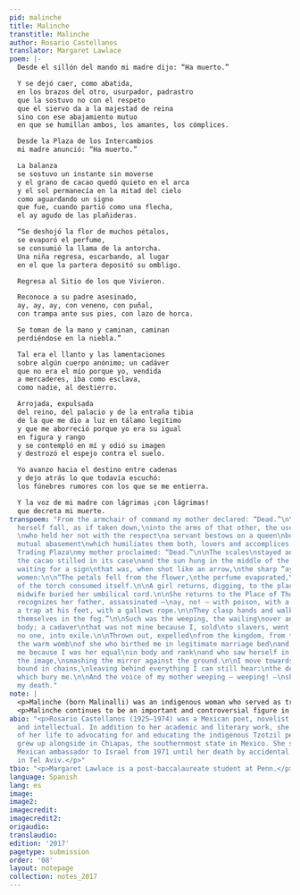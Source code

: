 ```yaml
---
pid: malinche
title: Malinche
transtitle: Malinche
author: Rosario Castellanos
translator: Margaret Lawlace
poem: |-
  Desde el sillón del mando mi madre dijo: “Ha muerto.”

  Y se dejó caer, como abatida,
  en los brazos del otro, usurpador, padrastro
  que la sostuvo no con el respeto
  que el siervo da a la majestad de reina
  sino con ese abajamiento mutuo
  en que se humillan ambos, los amantes, los cómplices.

  Desde la Plaza de los Intercambios
  mi madre anunció: “Ha muerto.”

  La balanza
  se sostuvo un instante sin moverse
  y el grano de cacao quedó quieto en el arca
  y el sol permanecía en la mitad del cielo
  como aguardando un signo
  que fue, cuando partió como una flecha,
  el ay agudo de las plañideras.

  “Se deshojó la flor de muchos pétalos,
  se evaporó el perfume,
  se consumió la llama de la antorcha.
  Una niña regresa, escarbando, al lugar
  en el que la partera depositó su ombligo.

  Regresa al Sitio de los que Vivieron.

  Reconoce a su padre asesinado,
  ay, ay, ay, con veneno, con puñal,
  con trampa ante sus pies, con lazo de horca.

  Se toman de la mano y caminan, caminan
  perdiéndose en la niebla.”

  Tal era el llanto y las lamentaciones
  sobre algún cuerpo anónimo; un cadáver
  que no era el mío porque yo, vendida
  a mercaderes, iba como esclava,
  como nadie, al destierro.

  Arrojada, expulsada
  del reino, del palacio y de la entraña tibia
  de la que me dio a luz en tálamo legítimo
  y que me aborreció porque yo era su igual
  en figura y rango
  y se contempló en mí y odió su imagen
  y destrozó el espejo contra el suelo.

  Yo avanzo hacia el destino entre cadenas
  y dejo atrás lo que todavía escuchó:
  los fúnebres rumores con los que se me entierra.

  Y la voz de mi madre con lágrimas ¡con lágrimas!
  que decreta mi muerte.
transpoem: "From the armchair of command my mother declared: “Dead.”\n\nAnd she let
  herself fall, as if taken down,\ninto the arms of that other, the usurper, the stepfather
  \nwho held her not with the respect\na servant bestows on a queen\nbut with that
  mutual abasement\nwhich humiliates them both, lovers and accomplices.\n\nFrom the
  Trading Plaza\nmy mother proclaimed: “Dead.”\n\nThe scales\nstayed an instant\nand
  the cacao stilled in its case\nand the sun hung in the middle of the sky,\nas if
  waiting for a sign\nthat was, when shot like an arrow,\nthe sharp “ay!” of the weeping
  women:\n\n“The petals fell from the flower,\nthe perfume evaporated,\nthe flame
  of the torch consumed itself.\n\nA girl returns, digging, to the place\nwhere the
  midwife buried her umbilical cord.\n\nShe returns to the Place of Those Who Lived.\n\nShe
  recognizes her father, assassinated —\nay, no! — with poison, with a dagger,\nwith
  a trap at his feet, with a gallows rope.\n\nThey clasp hands and walk, walk\nlosing
  themselves in the fog.”\n\nSuch was the weeping, the wailing\nover an anonymous
  body; a cadaver\nthat was not mine because I, sold\nto slavers, went, a slave,\na
  no one, into exile.\n\nThrown out, expelled\nfrom the kingdom, from the palace and
  the warm womb\nof she who birthed me in legitimate marriage bed\nand who despised
  me because I was her equal\nin body and rank\nand who saw herself in me and hated
  the image,\nsmashing the mirror against the ground.\n\nI move towards my destiny
  bound in chains,\nleaving behind everything I can still hear:\nthe deathly rumors
  which bury me.\n\nAnd the voice of my mother weeping — weeping! —\nshe who decrees
  my death."
note: |
  <p>Malinche (born Malinalli) was an indigenous woman who served as translator to Hernán Cortés during the <em>conquista</em>. After her father, a ruler of an Aztec village, died, Malinche was sold by her mother to Mayan slavers. As a result, she spoke both Náhuatl (the language of the Aztecs) and Mayan. She was then given to the Spaniards as a gift, where she proved useful in helping them communicate with native people. She learned Spanish as well and rose in Cortés’s esteem, developing an intimate relationship with him and bearing him a child.</p>
  <p>Malinche continues to be an important and controversial figure in Mexican culture. Historically, she has been viewed as a traitor to her people for assisting the Spaniards; however, some believe she has been unfairly scapegoated, her image mixed with that of Eve as treacherous woman, and that history has ignored the context of her life — particularly her enslavement — which influenced how she acted. Because she is such a significant cultural touchstone in Mexico, I wanted to retain a sense of her place by choosing to leave some understandable words in the original Spanish: <em>plaza</em>, <em>cacao</em>, and <em>ay</em>. I also wanted to retain a sense of time, since she was an actual historical figure, by utilizing some more antiquated words and phrases, such as “gallows,” “in legitimate marriage bed,” and “usurper.”</p>
abio: "<p>Rosario Castellanos (1925–1974) was a Mexican poet, novelist, playwright,
  and intellectual. In addition to her academic and literary work, she dedicated much
  of her life to advocating for and educating the indigenous Tzotzil people who she
  grew up alongside in Chiapas, the southernmost state in Mexico. She served as the
  Mexican ambassador to Israel from 1971 until her death by accidental electrocution
  in Tel Aviv.</p>"
tbio: "<p>Margaret Lawlace is a post-baccalaureate student at Penn.</p>"
language: Spanish
lang: es
image:
image2:
imagecredit:
imagecredit2:
origaudio:
translaudio:
edition: '2017'
pagetype: submission
order: '08'
layout: notepage
collection: notes_2017
---
```

